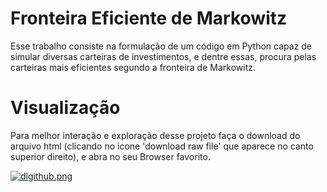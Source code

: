 # Fronteira Eficiente de Markowitz

Esse trabalho consiste na formulação de um código em Python capaz de simular diversas carteiras de investimentos, e dentre essas, procura pelas carteiras mais eficientes segundo a fronteira de Markowitz.

# Visualização

Para melhor interação e exploração desse projeto faça o download do arquivo html (clicando no icone 'download raw file' que aparece no canto superior direito), e abra no seu Browser favorito.

[![dlgithub.png](https://i.postimg.cc/PqGTXYzD/dlgithub.png)](https://postimg.cc/BjCdN8zZ)
